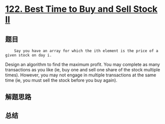 # [122. Best Time to Buy and Sell Stock II](https://leetcode.com/problems/best-time-to-buy-and-sell-stock-ii/)

## 题目

        Say you have an array for which the ith element is the price of a given stock on day i.

Design an algorithm to find the maximum profit. You may complete as many transactions as you like (ie, buy one and sell one share of the stock multiple times). However, you may not engage in multiple transactions at the same time (ie, you must sell the stock before you buy again).
      

## 解题思路


## 总结


